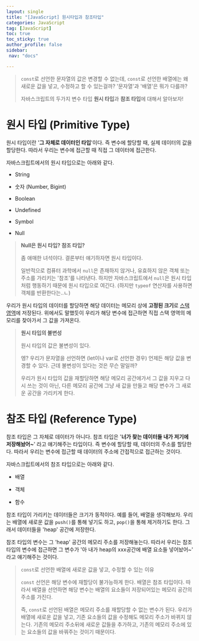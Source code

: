 ```yaml
---
layout: single
title: "[JavaScript] 원시타입과 참조타입"
categories: JavaScript
tag: [JavaScript]
toc: true
toc_sticky: true
author_profile: false
sidebar:
 nav: "docs"

---
```


> `const`로 선언한 문자열의 값은 변경할 수 없는데, `const`로 선언한 배열에는 왜 새로운 값을 넣고, 수정하고 할 수 있는걸까? '문자열'과 '배열'은 뭐가 다를까? 
> 
> 자바스크립트의 두가지 변수 타입 **원시 타입**과 **참조 타입**에 대해서 알아보자!

# 원시 타입 (Primitive Type)

원시 타입이란 '**그 자체로 데이터인 타입**'이다. 즉 변수에 할당할 때, 실제 데이터의 값을 할당한다. 따라서 우리는 변수에 접근할 때 직접 그 데이터에 접근한다. 

자바스크립트에서의 원시 타입으로는 아래와 같다.

- String 

- 숫자 (Number, Bigint)

- Boolean

- Undefined

- Symbol

- Null

> **Null은 원시 타입? 참조 타입?**
> 
> 좀 애매한 녀석이다. 결론부터 얘기하자면 원시 타입이다.
> 
> 일반적으로 컴퓨터 과학에서 `null`은 존재하지 않거나, 유효하지 않은 객체 또는 주소를 가리키는  '참조'를 나타낸다. 하지만 자바스크립트에서 `null`은 원시 타입처럼 행동하기 때문에 원시 타입으로 여긴다. (하지만 `typeof` 연산자를 사용하면 객체를 반환한다는..ㄴ)

우리가 원시 타입의 데이터를 할당하면 해당 데이터는 메모리 상에 **고정된 크기**로 <u>스택 영역</u>에 저장된다. 위에서도 말했듯이 우리가 해당 변수에 접근하면 직접 스택 영역의 메모리를 찾아가서 그 값을 가져온다.

> **원시 타입의 불변성**
> 
> 원시 타입의 값은 불변성이 있다. 
> 
> 엥? 우리가 문자열을 선언하면 (let이나 var로 선언한 경우) 언제든 해당 값을 변경할 수 있다. 근데 불변성이 있다는 것은 무슨 말일까?
> 
> 우리가 원시 타입의 값을 재할당하면 해당 메모리 공간에가서 그 값을 지우고 다시 쓰는 것이 아닌, 다른 메모리 공간에 그냥 새 값을 만들고 해당 변수가 그 새로운 공간을 가리키게 한다. 

# 참조 타입 (Reference Type)

참조 타입은 그 자체로 데이터가 아니다. 참조 타입은 '**너가 찾는 데이터들 내가 저기에 저장해놨어~**' 라고 얘기해주는 타입이다. 즉 변수에 할당할 때, 데이터의 주소를 할당한다. 따라서 우리는 변수에 접근할 때 데이터의 주소에 간접적으로 접근하는 것이다.

자바스크립트에서의 참조 타입으로는 아래와 같다.

- 배열

- 객체

- 함수

참조 타입이 가리키는 데이터들은 크기가 동적이다. 예를 들어, 배열을 생각해보자. 우리는 배열에 새로운 값을 `push()`를 통해 넣기도 하고, `pop()`을 통해 제거하기도 한다. 그래서 데이터들을 'heap' 공간에 저장한다.

참조 타입의 변수는 그 'heap' 공간의 메모리 주소를 저장해놓는다. 따라서 우리는 참조 타입의 변수에 접근하면 그 변수가 '아 내가 heap의 xxx공간에 배열 요소들 넣어놨어~' 라고 얘기해주는 것이다. 

> `const`로 선언한 배열에 새로운 값을 넣고, 수정할 수 있는 이유
> 
> `const` 선언은 해당 변수에 재할당이 불가능하게 한다. 배열은 참조 타입이다. 따라서 배열을 선언하면 해당 변수는 배열의 요소들이 저장되어있는 메모리 공간의 주소를 가진다. 
> 
> 즉, `const`로 선언된 배열은 메모리 주소를 재할당할 수 없는 변수가 된다. 우리가 배열에 새로운 값을 넣고, 기존 요소들의 값을 수정해도 메모리 주소가 바뀌지 않는다. 기존의 메모리 주소뒤에 새로운 값들을 추가하고, 기존의 메모리 주소에 있는 요소들의 값을 바꿔주는 것이기 때문이다. 
